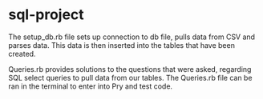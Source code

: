 # sql-project

The setup_db.rb file sets up connection to db file, pulls data from CSV and parses data. This data is then inserted into the tables that have been created. 

Queries.rb provides solutions to the questions that were asked, regarding SQL select queries to pull data from our tables. The Queries.rb file can be ran in the terminal to enter into Pry and test code. 
